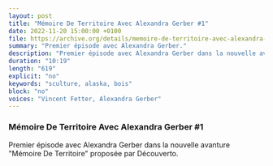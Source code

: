 ```yaml
---
layout: post
title: "Mémoire De Territoire Avec Alexandra Gerber #1"
date: 2022-11-20 15:00:00 +0100
file: https://archive.org/details/memoire-de-territoire-avec-alexandra-gerber-1
summary: "Premier épisode avec Alexandra Gerber."
description: "Premier épisode avec Alexandra Gerber dans la nouvelle avanture "Mémoire De Territoire" proposée par Découverto."
duration: "10:19" 
length: "619"
explicit: "no" 
keywords: "sculture, alaska, bois"
block: "no" 
voices: "Vincent Fetter, Alexandra Gerber"
---
```


### Mémoire De Territoire Avec Alexandra Gerber #1

Premier épisode avec Alexandra Gerber dans la nouvelle avanture "Mémoire De Territoire" proposée par Découverto.
